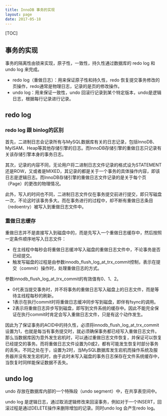 ```yaml
---
title: InnoDB 事务的实现
layout: page
date: 2017-05-18
---
```

[TOC]

## 事务的实现
事务的隔离性由锁来实现，原子性，一致性，持久性通过数据库的 redo log 和 undo log 来完成。

- redo log（重做日志）：用来保证原子性和持久性，redo 恢复提交事务修改的页操作，redo通常是物理日志，记录的是页的修改操作。
- undo log：用来保证一致性，undo 回滚行记录到某个特定版本，undo是逻辑日志，根据每行记录进行记录。

## redo log
### redo log 跟 binlog的区别
首先，二进制日志会记录所有与MySQL数据库有关的日志记录，包括InnoDB、MyISAM、Heap等其他存储引擎的日志。而InnoDB存储引擎的重做日志只记录有关该存储引擎本身的事务日志。

其次，记录的内容不同，无论用户将二进制日志文件记录的格式设为STATEMENT还是ROW，又或者是MIXED，其记录的都是关于一个事务的具体操作内容，即该日志是逻辑日志。而InnoDB存储引擎的重做日志文件记录的是关于每个页（Page）的更改的物理情况。

此外，写入的时间也不同，二进制日志文件仅在事务提交前进行提交，即只写磁盘一次，不论这时该事务多大。而在事务进行的过程中，却不断有重做日志条目（redoentry）被写入到重做日志文件中。

### 重做日志缓存
重做日志并不是直接写入到磁盘中的，而是先写入一个重做日志缓存中，然后按照一定条件顺序地写入日志文件：

- 在主线程中每秒会将重做日志缓冲写入磁盘的重做日志文件中，不论事务是否已经提交。
- 触发写磁盘的过程是由参数innodb_flush_log_at_trx_commit控制，表示在提交（commit）操作时，处理重做日志的方式。

参数innodb_flush_log_at_trx_commit的有效值有0、1、2。

- 0代表当提交事务时，并不将事务的重做日志写入磁盘上的日志文件，而是等待主线程每秒的刷新。
- 1表示在执行commit时将重做日志缓冲同步写到磁盘，即伴有fsync的调用。
- 2表示将重做日志异步写到磁盘，即写到文件系统的缓存中。因此不能完全保证在执行commit时肯定会写入重做日志文件，只是有这个动作发生。

因此为了保证事务的ACID中的持久性，必须将innodb_flush_log_at_trx_commit设置为1，也就是每当有事务提交时，就必须确保事务都已经写入重做日志文件。那么当数据库因为意外发生宕机时，可以通过重做日志文件恢复，并保证可以恢复已经提交的事务。而将重做日志文件设置为0或2，都有可能发生恢复时部分事务的丢失。不同之处在于，设置为2时，当MySQL数据库发生宕机而操作系统及服务器并没有发生宕机时，由于此时未写入磁盘的事务日志保存在文件系统缓存中，当恢复时同样能保证数据不丢失。

## undo log
undo 存放在数据库内部的一个特殊段（undo segment）中，在共享表空间中。

undo log 是逻辑日志，通过取消逻辑修改来回滚事务，例如对于一个INSERT，回滚过程是通过DELETE操作来删除增加的记录。同时undo log 会产生redo log。